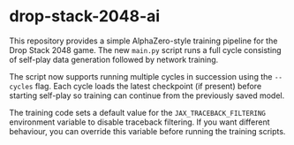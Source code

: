 # drop-stack-2048-ai

This repository provides a simple AlphaZero-style training pipeline for the
Drop Stack 2048 game. The new `main.py` script runs a full cycle consisting of
self-play data generation followed by network training.

The script now supports running multiple cycles in succession using the
``--cycles`` flag. Each cycle loads the latest checkpoint (if present) before
starting self-play so training can continue from the previously saved model.

The training code sets a default value for the `JAX_TRACEBACK_FILTERING`
environment variable to disable traceback filtering. If you want different
behaviour, you can override this variable before running the training scripts.
